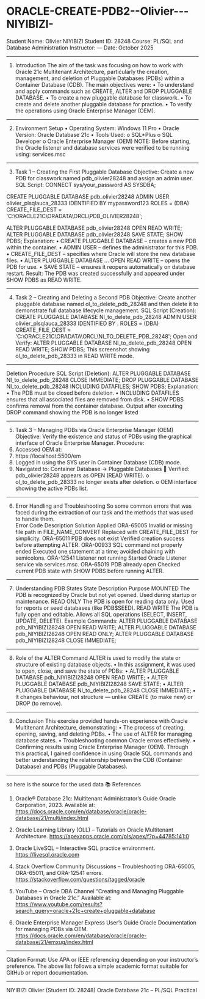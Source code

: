 # ORACLE-CREATE-PDB2--Olivier---NIYIBIZI-
Student Name: Olivier NIYIBIZI
Student ID: 28248
Course: PL/SQL and Database Administration
Instructor: —
Date: October 2025
________________________________________
1. Introduction
The aim of the task was focusing on how to work with Oracle 21c Multitenant Architecture, particularly the creation, management, and deletion of Pluggable Databases (PDBs) within a Container Database (CDB).
The main objectives were:
•	      To understand and apply commands such as CREATE, ALTER and DROP PLUGGABLE DATABASE.
•	To create a new pluggable database for classwork.
•	To create and delete another pluggable database for practice.
•	To verify the operations using Oracle Enterprise Manager (OEM).
________________________________________
2. Environment Setup
•	Operating System: Windows 11 Pro
•	Oracle Version: Oracle Database 21c
•	Tools Used:
o	SQL*Plus
o	SQL Developer
o	Oracle Enterprise Manager (OEM)
NOTE: Before starting, the Oracle listener and database services were verified to be running using: services.msc
________________________________________
3. Task 1 – Creating the First Pluggable Database
Objective:
Create a new PDB for classwork named pdb_olivier28248 and assign an admin user.
SQL Script:
CONNECT sys/your_password AS SYSDBA;

CREATE PLUGGABLE DATABASE pdb_olivier28248
  ADMIN USER olivier_plsqlauca_28333 IDENTIFIED BY mypassword123
  ROLES = (DBA)
  CREATE_FILE_DEST = 'C:\ORACLE21C\ORADATA\ORCL\PDB_OLIVIER28248';

ALTER PLUGGABLE DATABASE pdb_olivier28248 OPEN READ WRITE;
ALTER PLUGGABLE DATABASE pdb_olivier28248 SAVE STATE;
SHOW PDBS;
Explanation:
•	CREATE PLUGGABLE DATABASE – creates a new PDB within the container.
•	ADMIN USER – defines the administrator for this PDB.
•	CREATE_FILE_DEST – specifies where Oracle will store the new database files.
•	ALTER PLUGGABLE DATABASE ... OPEN READ WRITE – opens the PDB for use.
•	SAVE STATE – ensures it reopens automatically on database restart.
Result:
The PDB was created successfully and appeared under SHOW PDBS as READ WRITE.

 
________________________________________
4. Task 2 – Creating and Deleting a Second PDB
Objective:
Create another pluggable database named ol_to_delete_pdb_28248 and then delete it to demonstrate full database lifecycle management.
SQL Script (Creation):
CREATE PLUGGABLE DATABASE NI_to_delete_pdb_28248
  ADMIN USER olivier_plsqlauca_28333 IDENTIFIED BY .
  ROLES = (DBA)
  CREATE_FILE_DEST = 'C:\ORACLE21C\ORADATA\ORCL\NI_TO_DELETE_PDB_28248';
Open and Verify:
ALTER PLUGGABLE DATABASE NI_to_delete_pdb_28248 OPEN READ WRITE;
SHOW PDBS;
This screenshot showing ol_to_delete_pdb_28333 in READ WRITE mode. 
________________________________________
Deletion Procedure
SQL Script (Deletion):
ALTER PLUGGABLE DATABASE NI_to_delete_pdb_28248 CLOSE IMMEDIATE;
DROP PLUGGABLE DATABASE NI_to_delete_pdb_28248 INCLUDING DATAFILES;
SHOW PDBS;
Explanation:
•	The PDB must be closed before deletion.
•	INCLUDING DATAFILES ensures that all associated files are removed from disk.
•	SHOW PDBS confirms removal from the container database.
Output after executing DROP command showing the PDB is no longer listed 
 
________________________________________
5. Task 3 – Managing PDBs via Oracle Enterprise Manager (OEM)
Objective:
Verify the existence and status of PDBs using the graphical interface of Oracle Enterprise Manager.
Procedure:
1.	Accessed OEM at:
2.	https://localhost:5500/em
3.	Logged in using the SYS user in Container Database (CDB) mode.
4.	Navigated to:
Container Database → Pluggable Databases
	Verified: pdb_olivier28248 appears as OPEN (READ WRITE).
o	ol_to_delete_pdb_28333 no longer exists after deletion.
o	OEM interface showing the active PDBs list.
 
________________________________________
6. Error Handling and Troubleshooting
So some common errors that was faced during the extraction of our task and the methods that was used to handle them.  
Error Code	Description	Solution Applied
ORA-65005	Invalid or missing file path in FILE_NAME_CONVERT	Replaced with CREATE_FILE_DEST for simplicity.
ORA-65011	PDB does not exist	Verified creation success before attempting ALTER.
ORA-00933	SQL command not properly ended	Executed one statement at a time; avoided chaining with semicolons.
ORA-12541	Listener not running	Started Oracle Listener service via services.msc.
ORA-65019	PDB already open	Checked current PDB state with SHOW PDBS before running ALTER.
________________________________________
7. Understanding PDB States
State	Description	Purpose
MOUNTED	The PDB is recognized by Oracle but not yet opened.	Used during startup or maintenance.
READ ONLY	The PDB is open for reading data only.	Used for reports or seed databases (like PDB$SEED).
READ WRITE	The PDB is fully open and editable.	Allows all SQL operations (SELECT, INSERT, UPDATE, DELETE).
Example Commands:
ALTER PLUGGABLE DATABASE pdb_NIYIBIZI28248 OPEN READ WRITE;
ALTER PLUGGABLE DATABASE pdb_NIYIBIZI28248 OPEN READ ONLY;
ALTER PLUGGABLE DATABASE pdb_NIYIBIZI28248 CLOSE IMMEDIATE;
________________________________________
8. Role of the ALTER Command
ALTER is used to modify the state or structure of existing database objects.
•	In this assignment, it was used to open, close, and save the state of PDBs:
•	ALTER PLUGGABLE DATABASE pdb_NIYIBIZI28248 OPEN READ WRITE;
•	ALTER PLUGGABLE DATABASE pdb_NIYIBIZI28248 SAVE STATE;
•	ALTER PLUGGABLE DATABASE NI_to_delete_pdb_28248 CLOSE IMMEDIATE;
•	It changes behaviour, not structure — unlike CREATE (to make new) or DROP (to remove).
________________________________________
9. Conclusion
This exercise provided hands-on experience with Oracle Multitenant Architecture, demonstrating:
•	The process of creating, opening, saving, and deleting PDBs.
•	The use of ALTER for managing database states.
•	Troubleshooting common Oracle errors effectively.
•	Confirming results using Oracle Enterprise Manager (OEM).
Through this practical, I gained confidence in using Oracle SQL commands and better understanding the relationship between the CDB (Container Database) and PDBs (Pluggable Databases).
________________________________________
so here is the source for the used data
📚 References
1.	Oracle® Database 21c: Multitenant Administrator’s Guide
Oracle Corporation, 2023.
Available at: https://docs.oracle.com/en/database/oracle/oracle-database/21/multi/index.html

2.	Oracle Learning Library (OLL) – Tutorials on Oracle Multitenant Architecture.
https://apexapps.oracle.com/pls/apex/f?p=44785:141:0
3.	Oracle LiveSQL – Interactive SQL practice environment.
https://livesql.oracle.com
4.	Stack Overflow Community Discussions – Troubleshooting ORA-65005, ORA-65011, and ORA-12541 errors.
https://stackoverflow.com/questions/tagged/oracle
5.	YouTube – Oracle DBA Channel
“Creating and Managing Pluggable Databases in Oracle 21c.”
Available at: https://www.youtube.com/results?search_query=oracle+21c+create+pluggable+database
6.	Oracle Enterprise Manager Express User’s Guide
Oracle Documentation for managing PDBs via OEM.
https://docs.oracle.com/en/database/oracle/oracle-database/21/emxug/index.html
________________________________________
Citation Format:
Use APA or IEEE referencing depending on your instructor’s preference. The above list follows a simple academic format suitable for GitHub or report documentation.

________________________________________
NIYIBIZI Olivier (Student ID: 28248)
Oracle Database 21c – PL/SQL Practical

